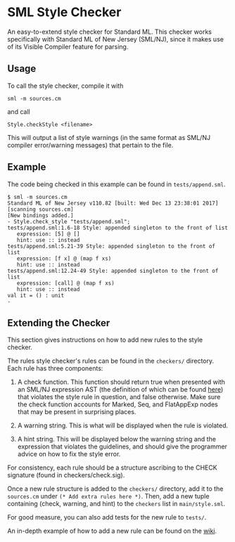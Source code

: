 # SML Style Checker
An easy-to-extend style checker for Standard ML. This checker works specifically with Standard ML of New Jersey (SML/NJ), 
since it makes use of its Visible Compiler feature for parsing.

## Usage

To call the style checker, compile it with 

```
sml -m sources.cm
```

and call

```
Style.checkStyle <filename>
```

This will output a list of style warnings (in the same format as SML/NJ compiler error/warning messages) that pertain to 
the file. 


## Example
The code being checked in this example can be found in `tests/append.sml`.

```
$ sml -m sources.cm
Standard ML of New Jersey v110.82 [built: Wed Dec 13 23:38:01 2017]
[scanning sources.cm]
[New bindings added.]
- Style.check_style "tests/append.sml";
tests/append.sml:1.6-18 Style: appended singleton to the front of list
   expression: [5] @ []
   hint: use :: instead
tests/append.sml:5.21-39 Style: appended singleton to the front of list
   expression: [f x] @ (map f xs)
   hint: use :: instead
tests/append.sml:12.24-49 Style: appended singleton to the front of list
   expression: [call] @ (map f xs)
   hint: use :: instead
val it = () : unit
- 
```

## Extending the Checker

This section gives instructions on how to add new rules to the style checker. 

The rules style checker's rules can be found in the `checkers/` directory. Each rule has three components:
1. A check function. This function should return true when presented with an SML/NJ expression AST (the definition of 
which can be found [here](https://www.smlnj.org/doc/Compiler/pages/ast.html)) that violates the style rule in question, 
and false otherwise. Make sure the check function accounts for Marked, Seq, and FlatAppExp nodes that may be present
in surprising places.

2. A warning string. This is what will be displayed when the rule is violated.

3. A hint string. This will be displayed below the warning string and the expression that violates the guidelines, and 
should give the programmer advice on how to fix the style error. 

For consistency, each rule should be a structure ascribing to the CHECK signature (found in checkers/check.sig).

Once a new rule structure is added to the `checkers/` directory, add it to the `sources.cm` under `(* Add extra rules here *)`.
Then, add a new tuple containing (check, warning, and hint) to the `checkers` list in `main/style.sml`. 

For good measure, you can also add tests for the new rule to `tests/`. 

An in-depth example of how to add a new rule can be found on the [wiki](https://github.com/jluningp/sml-style-check/wiki/New-Style-Rule-Example). 
